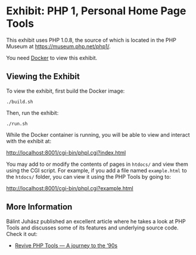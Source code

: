 # Exhibit: PHP 1, Personal Home Page Tools

This exhibit uses PHP 1.0.8, the source of which is located in the PHP
Museum at <https://museum.php.net/php1/>.

You need [Docker](https://www.docker.com/) to view this exhibit.

## Viewing the Exhibit

To view the exhibit, first build the Docker image:

```shell
./build.sh
```

Then, run the exhibit:

```shell
./run.sh
```

While the Docker container is running, you will be able to view and interact
with the exhibit at:

<http://localhost:8001/cgi-bin/phpl.cgi?index.html>

You may add to or modify the contents of pages in `htdocs/` and view them using
the CGI script. For example, if you add a file named `example.html` to the
`htdocs/` folder, you can view it using the PHP Tools by going to:

<http://localhost:8001/cgi-bin/phpl.cgi?example.html>

## More Information

Bálint Juhász published an excellent article where he takes a look at PHP Tools
and discusses some of its features and underlying source code. Check it out:

* [Revive PHP Tools — A journey to the ‘90s](https://balint-juhasz.medium.com/revive-php-tools-a-journey-to-the-90s-9cb51ef77d6d)
